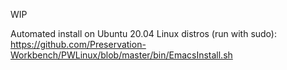 WIP

Automated install on Ubuntu 20.04 Linux distros (run with sudo):  
https://github.com/Preservation-Workbench/PWLinux/blob/master/bin/EmacsInstall.sh
